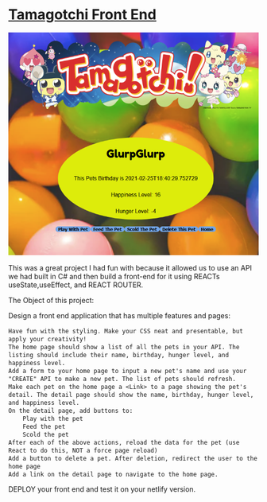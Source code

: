 # [Tamagotchi Front End](https://tamagotchi-front-end-eight.netlify.app/)

![](./src/images/tama.png)

This was a great project I had fun with because it allowed us to use an API we had built in C# and then build a front-end for it using REACTs useState,useEffect, and REACT ROUTER.

The Object of this project:

Design a front end application that has multiple features and pages:

    Have fun with the styling. Make your CSS neat and presentable, but apply your creativity!
    The home page should show a list of all the pets in your API. The listing should include their name, birthday, hunger level, and happiness level.
    Add a form to your home page to input a new pet's name and use your "CREATE" API to make a new pet. The list of pets should refresh.
    Make each pet on the home page a <Link> to a page showing the pet's detail. The detail page should show the name, birthday, hunger level, and happiness level.
    On the detail page, add buttons to:
        Play with the pet
        Feed the pet
        Scold the pet
    After each of the above actions, reload the data for the pet (use React to do this, NOT a force page reload)
    Add a button to delete a pet. After deletion, redirect the user to the home page
    Add a link on the detail page to navigate to the home page.

DEPLOY your front end and test it on your netlify version.
